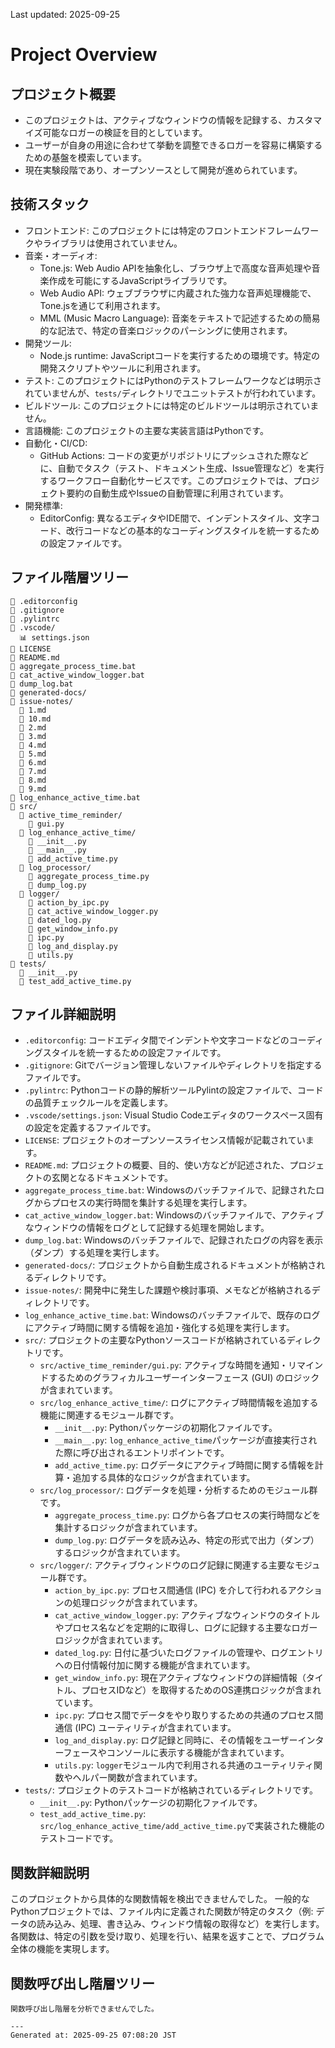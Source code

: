 Last updated: 2025-09-25

# Project Overview

## プロジェクト概要
- このプロジェクトは、アクティブなウィンドウの情報を記録する、カスタマイズ可能なロガーの検証を目的としています。
- ユーザーが自身の用途に合わせて挙動を調整できるロガーを容易に構築するための基盤を模索しています。
- 現在実験段階であり、オープンソースとして開発が進められています。

## 技術スタック
- フロントエンド: このプロジェクトには特定のフロントエンドフレームワークやライブラリは使用されていません。
- 音楽・オーディオ:
    - Tone.js: Web Audio APIを抽象化し、ブラウザ上で高度な音声処理や音楽作成を可能にするJavaScriptライブラリです。
    - Web Audio API: ウェブブラウザに内蔵された強力な音声処理機能で、Tone.jsを通じて利用されます。
    - MML (Music Macro Language): 音楽をテキストで記述するための簡易的な記法で、特定の音楽ロジックのパーシングに使用されます。
- 開発ツール:
    - Node.js runtime: JavaScriptコードを実行するための環境です。特定の開発スクリプトやツールに利用されます。
- テスト: このプロジェクトにはPythonのテストフレームワークなどは明示されていませんが、`tests/`ディレクトリでユニットテストが行われています。
- ビルドツール: このプロジェクトには特定のビルドツールは明示されていません。
- 言語機能: このプロジェクトの主要な実装言語はPythonです。
- 自動化・CI/CD:
    - GitHub Actions: コードの変更がリポジトリにプッシュされた際などに、自動でタスク（テスト、ドキュメント生成、Issue管理など）を実行するワークフロー自動化サービスです。このプロジェクトでは、プロジェクト要約の自動生成やIssueの自動管理に利用されています。
- 開発標準:
    - EditorConfig: 異なるエディタやIDE間で、インデントスタイル、文字コード、改行コードなどの基本的なコーディングスタイルを統一するための設定ファイルです。

## ファイル階層ツリー
```
📄 .editorconfig
📄 .gitignore
📄 .pylintrc
📁 .vscode/
  📊 settings.json
📄 LICENSE
📖 README.md
📄 aggregate_process_time.bat
📄 cat_active_window_logger.bat
📄 dump_log.bat
📁 generated-docs/
📁 issue-notes/
  📖 1.md
  📖 10.md
  📖 2.md
  📖 3.md
  📖 4.md
  📖 5.md
  📖 6.md
  📖 7.md
  📖 8.md
  📖 9.md
📄 log_enhance_active_time.bat
📁 src/
  📁 active_time_reminder/
    📄 gui.py
  📁 log_enhance_active_time/
    📄 __init__.py
    📄 __main__.py
    📄 add_active_time.py
  📁 log_processor/
    📄 aggregate_process_time.py
    📄 dump_log.py
  📁 logger/
    📄 action_by_ipc.py
    📄 cat_active_window_logger.py
    📄 dated_log.py
    📄 get_window_info.py
    📄 ipc.py
    📄 log_and_display.py
    📄 utils.py
📁 tests/
  📄 __init__.py
  📄 test_add_active_time.py
```

## ファイル詳細説明
-   `.editorconfig`: コードエディタ間でインデントや文字コードなどのコーディングスタイルを統一するための設定ファイルです。
-   `.gitignore`: Gitでバージョン管理しないファイルやディレクトリを指定するファイルです。
-   `.pylintrc`: Pythonコードの静的解析ツールPylintの設定ファイルで、コードの品質チェックルールを定義します。
-   `.vscode/settings.json`: Visual Studio Codeエディタのワークスペース固有の設定を定義するファイルです。
-   `LICENSE`: プロジェクトのオープンソースライセンス情報が記載されています。
-   `README.md`: プロジェクトの概要、目的、使い方などが記述された、プロジェクトの玄関となるドキュメントです。
-   `aggregate_process_time.bat`: Windowsのバッチファイルで、記録されたログからプロセスの実行時間を集計する処理を実行します。
-   `cat_active_window_logger.bat`: Windowsのバッチファイルで、アクティブなウィンドウの情報をログとして記録する処理を開始します。
-   `dump_log.bat`: Windowsのバッチファイルで、記録されたログの内容を表示（ダンプ）する処理を実行します。
-   `generated-docs/`: プロジェクトから自動生成されるドキュメントが格納されるディレクトリです。
-   `issue-notes/`: 開発中に発生した課題や検討事項、メモなどが格納されるディレクトリです。
-   `log_enhance_active_time.bat`: Windowsのバッチファイルで、既存のログにアクティブ時間に関する情報を追加・強化する処理を実行します。
-   `src/`: プロジェクトの主要なPythonソースコードが格納されているディレクトリです。
    -   `src/active_time_reminder/gui.py`: アクティブな時間を通知・リマインドするためのグラフィカルユーザーインターフェース (GUI) のロジックが含まれています。
    -   `src/log_enhance_active_time/`: ログにアクティブ時間情報を追加する機能に関連するモジュール群です。
        -   `__init__.py`: Pythonパッケージの初期化ファイルです。
        -   `__main__.py`: `log_enhance_active_time`パッケージが直接実行された際に呼び出されるエントリポイントです。
        -   `add_active_time.py`: ログデータにアクティブ時間に関する情報を計算・追加する具体的なロジックが含まれています。
    -   `src/log_processor/`: ログデータを処理・分析するためのモジュール群です。
        -   `aggregate_process_time.py`: ログから各プロセスの実行時間などを集計するロジックが含まれています。
        -   `dump_log.py`: ログデータを読み込み、特定の形式で出力（ダンプ）するロジックが含まれています。
    -   `src/logger/`: アクティブウィンドウのログ記録に関連する主要なモジュール群です。
        -   `action_by_ipc.py`: プロセス間通信 (IPC) を介して行われるアクションの処理ロジックが含まれています。
        -   `cat_active_window_logger.py`: アクティブなウィンドウのタイトルやプロセス名などを定期的に取得し、ログに記録する主要なロガーロジックが含まれています。
        -   `dated_log.py`: 日付に基づいたログファイルの管理や、ログエントリへの日付情報付加に関する機能が含まれています。
        -   `get_window_info.py`: 現在アクティブなウィンドウの詳細情報（タイトル、プロセスIDなど）を取得するためのOS連携ロジックが含まれています。
        -   `ipc.py`: プロセス間でデータをやり取りするための共通のプロセス間通信 (IPC) ユーティリティが含まれています。
        -   `log_and_display.py`: ログ記録と同時に、その情報をユーザーインターフェースやコンソールに表示する機能が含まれています。
        -   `utils.py`: `logger`モジュール内で利用される共通のユーティリティ関数やヘルパー関数が含まれています。
-   `tests/`: プロジェクトのテストコードが格納されているディレクトリです。
    -   `__init__.py`: Pythonパッケージの初期化ファイルです。
    -   `test_add_active_time.py`: `src/log_enhance_active_time/add_active_time.py`で実装された機能のテストコードです。

## 関数詳細説明
このプロジェクトから具体的な関数情報を検出できませんでした。
一般的なPythonプロジェクトでは、ファイル内に定義された関数が特定のタスク（例: データの読み込み、処理、書き込み、ウィンドウ情報の取得など）を実行します。各関数は、特定の引数を受け取り、処理を行い、結果を返すことで、プログラム全体の機能を実現します。

## 関数呼び出し階層ツリー
```
関数呼び出し階層を分析できませんでした。

---
Generated at: 2025-09-25 07:08:20 JST
